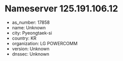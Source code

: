 # Nameserver 125.191.106.12

* as_number: 17858
* name: Unknown
* city: Pyeongtaek-si
* country: KR
* organization: LG POWERCOMM
* version: Unknown
* dnssec: Unknown
